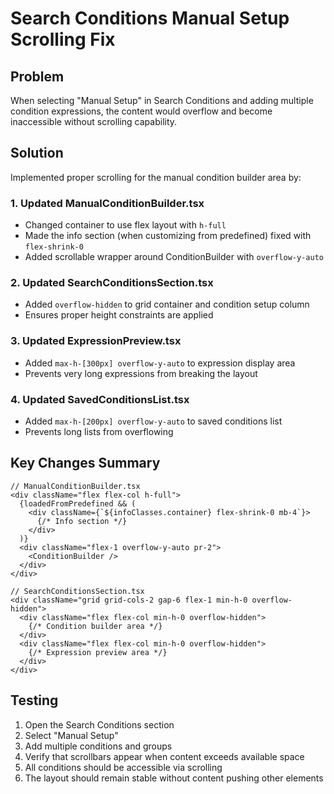 # Search Conditions Manual Setup Scrolling Fix

## Problem
When selecting "Manual Setup" in Search Conditions and adding multiple condition expressions, the content would overflow and become inaccessible without scrolling capability.

## Solution
Implemented proper scrolling for the manual condition builder area by:

### 1. Updated ManualConditionBuilder.tsx
- Changed container to use flex layout with `h-full`
- Made the info section (when customizing from predefined) fixed with `flex-shrink-0`
- Added scrollable wrapper around ConditionBuilder with `overflow-y-auto`

### 2. Updated SearchConditionsSection.tsx
- Added `overflow-hidden` to grid container and condition setup column
- Ensures proper height constraints are applied

### 3. Updated ExpressionPreview.tsx
- Added `max-h-[300px] overflow-y-auto` to expression display area
- Prevents very long expressions from breaking the layout

### 4. Updated SavedConditionsList.tsx
- Added `max-h-[200px] overflow-y-auto` to saved conditions list
- Prevents long lists from overflowing

## Key Changes Summary

```tsx
// ManualConditionBuilder.tsx
<div className="flex flex-col h-full">
  {loadedFromPredefined && (
    <div className={`${infoClasses.container} flex-shrink-0 mb-4`}>
      {/* Info section */}
    </div>
  )}
  <div className="flex-1 overflow-y-auto pr-2">
    <ConditionBuilder />
  </div>
</div>

// SearchConditionsSection.tsx
<div className="grid grid-cols-2 gap-6 flex-1 min-h-0 overflow-hidden">
  <div className="flex flex-col min-h-0 overflow-hidden">
    {/* Condition builder area */}
  </div>
  <div className="flex flex-col min-h-0 overflow-hidden">
    {/* Expression preview area */}
  </div>
</div>
```

## Testing
1. Open the Search Conditions section
2. Select "Manual Setup"
3. Add multiple conditions and groups
4. Verify that scrollbars appear when content exceeds available space
5. All conditions should be accessible via scrolling
6. The layout should remain stable without content pushing other elements